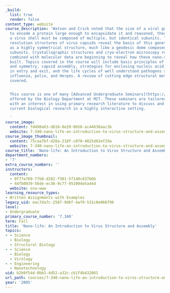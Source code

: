 ```yaml
---
_build:
  list: true
  render: false
content_type: website
course_description: 'Watson and Crick noted that the size of a viral genome was insufficient
  to encode a protein large enough to encapsidate it and reasoned, therefore that
  a virus shell must be composed of multiple, but identical subunits. Today, high
  resolution structures of virus capsids reveal the basis of this genetic economy
  as a highly symmetrical structure, much like a geodesic dome composed of protein
  subunits. Crystallographic structures and cryo-electron microscopy reconstructions
  combined with molecular data are beginning to reveal how these nano-structures are
  built. Topics covered in the course will include basic principles of virus structure
  and symmetry, capsid assembly, strategies for enclosing nucleic acid, proteins involved
  in entry and exit, and the life cycles of well understood pathogens such as HIV,
  influenza, polio, and Herpes. A review of cutting edge structural methods is also
  covered.


  This course is one of many [Advanced Undergraduate Seminars](https://biology.mit.edu/undergraduate/course_listings/advanced_undergraduate_seminars)
  offered by the Biology Department at MIT. These seminars are tailored for students
  with an interest in using primary research literature to discuss and learn about
  current biological research in a highly interactive setting.

  '
course_image:
  content: fd498a63-d818-0e20-0b58-ac44638aac3b
  website: 7-340-nano-life-an-introduction-to-virus-structure-and-assembly-fall-2005
course_image_thumbnail:
  content: 75caa7bf-d28a-210f-c070-4825d82ef29a
  website: 7-340-nano-life-an-introduction-to-virus-structure-and-assembly-fall-2005
course_title: 'Nano-life: An Introduction to Virus Structure and Assembly'
department_numbers:
- '7'
extra_course_numbers: ''
instructors:
  content:
  - 0f77a769-7fb0-d282-f301-5f140c837b6b
  - 44fb0039-56de-ec36-9c77-951094e5a44d
  website: ocw-www
learning_resource_types:
- Written Assignments with Examples
legacy_uid: eac7da7c-2587-9d6f-4af0-531c8e066f96
level:
- Undergraduate
primary_course_number: '7.340'
term: Fall
title: 'Nano-life: An Introduction to Virus Structure and Assembly'
topics:
- - Science
  - Biology
  - Structural Biology
- - Science
  - Biology
  - Virology
- - Engineering
  - Nanotechnology
uid: b2b9f54d-0bb1-4d52-a32c-cb1f4b432061
url_path: courses/7-340-nano-life-an-introduction-to-virus-structure-and-assembly-fall-2005
year: '2005'
---
```

